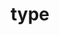 ---
category: 4-letters
denotation: null
name: type
reference_link: https://www.etymonline.com/word/type
root_language: null
root_name: null
title: type
type: free
word_sums:
- respelling: type
  sum: 'Type + '
---